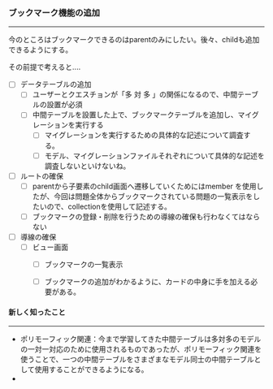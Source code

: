 ### ブックマーク機能の追加

------

今のところはブックマークできるのはparentのみにしたい。後々、childも追加できるようにする。

その前提で考えると....

- [ ] データテーブルの追加
  - [ ] ユーザーとクエスチョンが「多 対 多 」の関係になるので、中間テーブルの設置が必須
  - [ ] 中間テーブルを設置した上で、ブックマークテーブルを追加し、マイグレーションを実行する
    - [ ] マイグレーションを実行するための具体的な記述について調査する。
    - [ ] モデル、マイグレーションファイルそれぞれについて具体的な記述を調査しないといけないね。
- [ ] ルートの確保
  - [ ] parentから子要素のchild画面へ遷移していくためにはmember を使用したが、今回は問題全体からブックマークされている問題の一覧表示をしたいので、collectionを使用して記述する。
  - [ ] ブックマークの登録・削除を行うための導線の確保も行わなくてはならない
- [ ] 導線の確保
  - [ ] ビュー画面
    - [ ] ブックマークの一覧表示
    - [ ] ブックマークの追加がわかるように、カードの中身に手を加える必要がある。



#### 新しく知ったこと

------

- ポリモーフィック関連：今まで学習してきた中間テーブルは多対多のモデルの一対一対応のために使用されるものであったが、ポリモーフィック関連を使うことで、一つの中間テーブルをさまざまなモデル同士の中間テーブルとして使用することができるようになる。
- 